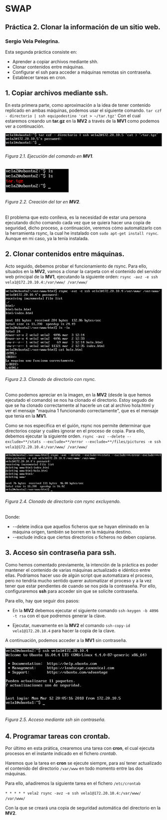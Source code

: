 # SWAP
## Práctica 2. Clonar la información de un sitio web.
### Sergio Vela Pelegrina.
Esta segunda práctica consiste en:
+ Aprender a copiar archivos mediante shh. 
+ Clonar contenidos entre máquinas.
+ Configurar el ssh para acceder a máquinas remotas sin contraseña. 
+ Establecer tareas en cron.

## 1. Copiar archivos mediante ssh.

En esta primera parte, como aproximación a la idea de tener contenido replicado en ambas máquinas, podemos usar el siguiente comando. `tar czf - directorio | ssh equipodestino 'cat > ~/tar.tgz'`
Con el cual estaremos creando un **tar.gz** en la **MV2** a través de la **MV1** como podemos ver a continuación.

![tar](https://github.com/sergiovp/SWAP/blob/master/Pr%C3%A1cticas/Pr%C3%A1ctica%202/tar.png)
###### Figura 2.1. Ejecución del comando en **MV1**.

![tar2](https://github.com/sergiovp/SWAP/blob/master/Pr%C3%A1cticas/Pr%C3%A1ctica%202/tar2.png)
###### Figura 2.2. Creación del tar en **MV2**.

El problema que esto conlleva, es la necesidad de estar una persona ejecutando dicho comando cada vez que se quiera hacer una copia de seguridad, dicho proceso, a continuación, veremos cómo automatizarlo con la herramienta rsync, la cual he instalado con `sudo apt-get install rsync`. Aunque en mi caso, ya la tenía instalada.

## 2. Clonar contenidos entre máquinas.

Acto seguido, debemos probar el funcionamiento de rsync. Para ello, situados en la **MV2**, vamos a clonar la carpeta con el contenido del servidor web principal de la **MV1**, ejecutando la siguiente orden:
`rsync -avz -e ssh vela1@172.20.10.4:/var/www/ /var/www/`

![rsync](https://github.com/sergiovp/SWAP/blob/master/Pr%C3%A1cticas/Pr%C3%A1ctica%202/rsync_clonar.png)
###### Figura 2.3. Clonado de directorio con rsync.

Como podemos apreciar en la imagen, en la **MV2** (desde la que hemos ejecutado el comando) se nos ha clonado el directorio. Estoy segudo de que se ha clonado correctamente al hacerle un cat al archivo hola.html y ver el mensaje "maquina 1 funcionando correctamente", que es el mensaje que tenia en la **MV1**.

Como se nos especifica en el guión, rsync nos permite determinar que directorios copiar y cuáles ignorar en el proceso de copia.
Para ello, debemos ejecutar la siguiente orden.
`rsync -avz --delete --exclude=**/stats --exclude=**/error --exclude=**/files/pictures -e ssh vela1@172.20.10.4:/var/www/ /var/www/`

![rsync](https://github.com/sergiovp/SWAP/blob/master/Pr%C3%A1cticas/Pr%C3%A1ctica%202/rsync_clonar_excluyendo.png)
###### Figura 2.4. Clonado de directorio con rsync excluyendo.

Donde:
+ --delete indica que aquellos ficheros que se hayan eliminado en la máquina origen, también se borren en la máquina destino.
+ --exclude indica que ciertos directorios o ficheros no deben copiarse.

## 3. Acceso sin contraseña para ssh.

Como hemos comentado previamente, la intención de la práctica es poder mantener el contenido de varias máquinas actualizado e idéntico entre ellas. 
Podríamos hacer uso de algún script que automatizara el proceso, pero no tendría mucho sentido querer automatizar el proceso y a la vez tener que estar pendientes de cuando se nos pida la contraseña. Por ello, configuraremos **ssh** para acceder sin que se solicite contraseña.

Para ello, hay que seguir dos pasos:

+ En la **MV2** debemos ejecutar el siguiente comando `ssh-keygen -b 4096 -t rsa` con el que podremos generar la clave.

+ Ejecutar, nuevamente en la **MV2** el comando `ssh-copy-id vela1@172.20.10.4` para hacer la copia de la clave.

A continuación, podemos acceder a la **MV1** sin contraseña.

![ssh](https://github.com/sergiovp/SWAP/blob/master/Pr%C3%A1cticas/Pr%C3%A1ctica%202/acceso_ssh_sin_contrase%C3%B1a.png)
###### Figura 2.5. Acceso mediante ssh sin contraseña.

## 4. Programar tareas con crontab.

Por último en esta prática, crearemos una tarea con **cron**, el cual ejecuta procesos en el instante indicado en el fichero *crontab*.

Haremos que la tarea en **cron** se ejecute siempre, para así tener actualizado el contenido del directorio `/var/www` en todo momento entre las dos máquinas.

Para ello, añadiremos la siguiente tarea en el fichero `/etc/crontab`

`* * * * * vela2 rsync -avz -e ssh vela1@172.20.10.4:/var/www/ /var/www/`

Con la que se creará una copia de seguridad automática del directorio en la **MV2**.





